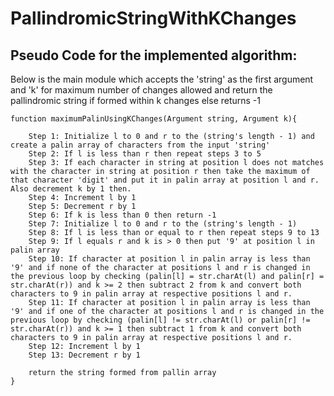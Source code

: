 # PallindromicStringWithKChanges

## Pseudo Code for the implemented algorithm:

Below is the main module which accepts the 'string' as the first argument and 'k' for maximum number of changes allowed and return the pallindromic string if formed within k changes else returns -1

```
function maximumPalinUsingKChanges(Argument string, Argument k){ 
  
    Step 1: Initialize l to 0 and r to the (string's length - 1) and create a palin array of characters from the input 'string'
    Step 2: If l is less than r then repeat steps 3 to 5
    Step 3: If each character in string at position l does not matches with the character in string at position r then take the maximum of that character 'digit' and put it in palin array at position l and r. Also decrement k by 1 then.
    Step 4: Increment l by 1
    Step 5: Decrement r by 1
    Step 6: If k is less than 0 then return -1
    Step 7: Initialize l to 0 and r to the (string's length - 1)
    Step 8: If l is less than or equal to r then repeat steps 9 to 13
    Step 9: If l equals r and k is > 0 then put '9' at position l in palin array
    Step 10: If character at position l in palin array is less than '9' and if none of the character at positions l and r is changed in the previous loop by checking (palin[l] = str.charAt(l) and palin[r] = str.charAt(r)) and k >= 2 then subtract 2 from k and convert both characters to 9 in palin array at respective positions l and r.
    Step 11: If character at position l in palin array is less than '9' and if one of the character at positions l and r is changed in the previous loop by checking (palin[l] != str.charAt(l) or palin[r] != str.charAt(r)) and k >= 1 then subtract 1 from k and convert both characters to 9 in palin array at respective positions l and r.
    Step 12: Increment l by 1
    Step 13: Decrement r by 1
  
    return the string formed from pallin array 
} 
```
